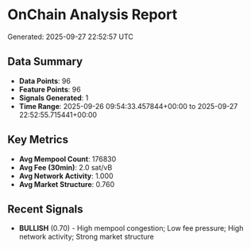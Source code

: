 # OnChain Analysis Report
Generated: 2025-09-27 22:52:57 UTC

## Data Summary
- **Data Points**: 96
- **Feature Points**: 96
- **Signals Generated**: 1
- **Time Range**: 2025-09-26 09:54:33.457844+00:00 to 2025-09-27 22:52:55.715441+00:00

## Key Metrics
- **Avg Mempool Count**: 176830
- **Avg Fee (30min)**: 2.0 sat/vB
- **Avg Network Activity**: 1.000
- **Avg Market Structure**: 0.760

## Recent Signals
- **BULLISH** (0.70) - High mempool congestion; Low fee pressure; High network activity; Strong market structure

